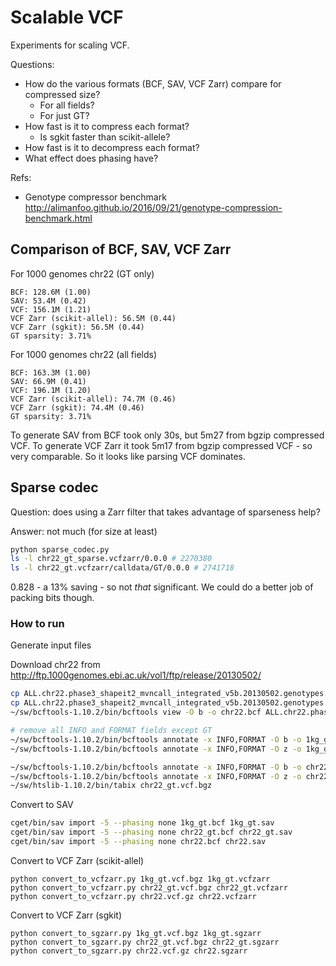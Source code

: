 # Scalable VCF

Experiments for scaling VCF.

Questions:
* How do the various formats (BCF, SAV, VCF Zarr) compare for compressed size?
    * For all fields?
    * For just GT?
* How fast is it to compress each format?
    * Is sgkit faster than scikit-allele?
* How fast is it to decompress each format?
* What effect does phasing have?

Refs:
* Genotype compressor benchmark http://alimanfoo.github.io/2016/09/21/genotype-compression-benchmark.html

## Comparison of BCF, SAV, VCF Zarr

For 1000 genomes chr22 (GT only)
```
BCF: 128.6M (1.00)
SAV: 53.4M (0.42)
VCF: 156.1M (1.21)
VCF Zarr (scikit-allel): 56.5M (0.44)
VCF Zarr (sgkit): 56.5M (0.44)
GT sparsity: 3.71%
```

For 1000 genomes chr22 (all fields)
```
BCF: 163.3M (1.00)
SAV: 66.9M (0.41)
VCF: 196.1M (1.20)
VCF Zarr (scikit-allel): 74.7M (0.46)
VCF Zarr (sgkit): 74.4M (0.46)
GT sparsity: 3.71%
```

To generate SAV from BCF took only 30s, but 5m27 from bgzip compressed VCF.
To generate VCF Zarr it took 5m17 from bgzip compressed VCF - so very comparable.
So it looks like parsing VCF dominates.

## Sparse codec

Question: does using a Zarr filter that takes advantage of sparseness help?

Answer: not much (for size at least)

```bash
python sparse_codec.py 
ls -l chr22_gt_sparse.vcfzarr/0.0.0 # 2270380
ls -l chr22_gt.vcfzarr/calldata/GT/0.0.0 # 2741718
```

0.828 - a 13% saving - so not *that* significant.
We could do a better job of packing bits though.

### How to run

Generate input files

Download chr22 from http://ftp.1000genomes.ebi.ac.uk/vol1/ftp/release/20130502/ 

```bash
cp ALL.chr22.phase3_shapeit2_mvncall_integrated_v5b.20130502.genotypes.vcf.gz chr22.vcf.gz
cp ALL.chr22.phase3_shapeit2_mvncall_integrated_v5b.20130502.genotypes.vcf.gz.tbi chr22.vcf.gz.tbi
~/sw/bcftools-1.10.2/bin/bcftools view -O b -o chr22.bcf ALL.chr22.phase3_shapeit2_mvncall_integrated_v5b.20130502.genotypes.vcf.gz

# remove all INFO and FORMAT fields except GT
~/sw/bcftools-1.10.2/bin/bcftools annotate -x INFO,FORMAT -O b -o 1kg_gt.bcf 1kg.vcf.bgz
~/sw/bcftools-1.10.2/bin/bcftools annotate -x INFO,FORMAT -O z -o 1kg_gt.vcf.bgz 1kg.vcf.bgz

~/sw/bcftools-1.10.2/bin/bcftools annotate -x INFO,FORMAT -O b -o chr22_gt.bcf ALL.chr22.phase3_shapeit2_mvncall_integrated_v5b.20130502.genotypes.vcf.gz
~/sw/bcftools-1.10.2/bin/bcftools annotate -x INFO,FORMAT -O z -o chr22_gt.vcf.bgz ALL.chr22.phase3_shapeit2_mvncall_integrated_v5b.20130502.genotypes.vcf.gz
~/sw/htslib-1.10.2/bin/tabix chr22_gt.vcf.bgz
```

Convert to SAV

```bash
cget/bin/sav import -5 --phasing none 1kg_gt.bcf 1kg_gt.sav
cget/bin/sav import -5 --phasing none chr22_gt.bcf chr22_gt.sav
cget/bin/sav import -5 --phasing none chr22.bcf chr22.sav
```

Convert to VCF Zarr (scikit-allel)

```
python convert_to_vcfzarr.py 1kg_gt.vcf.bgz 1kg_gt.vcfzarr
python convert_to_vcfzarr.py chr22_gt.vcf.bgz chr22_gt.vcfzarr
python convert_to_vcfzarr.py chr22.vcf.gz chr22.vcfzarr
```

Convert to VCF Zarr (sgkit)

```
python convert_to_sgzarr.py 1kg_gt.vcf.bgz 1kg_gt.sgzarr
python convert_to_sgzarr.py chr22_gt.vcf.bgz chr22_gt.sgzarr
python convert_to_sgzarr.py chr22.vcf.gz chr22.sgzarr
```